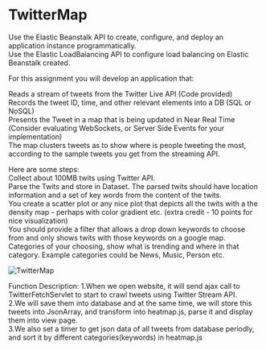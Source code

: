 # TwitterMap
Use the Elastic Beanstalk API to create, configure, and deploy an application instance programmatically.         
Use the Elastic LoadBalancing API to configure load balancing on Elastic Beanstalk created.         
           
For this assignment you will develop an application that:         
          
Reads a stream of tweets from the Twitter Live API (Code provided)              
Records the tweet ID, time, and other relevant elements into a DB (SQL or NoSQL)             
Presents the Tweet in a map that is being updated in Near Real Time (Consider evaluating WebSockets, or Server Side Events for your implementation)          
The map clusters tweets as to show where is people tweeting the most, according to the sample tweets you get from the streaming API.           
             
Here are some steps:              
Collect about 100MB twits using Twitter API.            
Parse the Twits and store in Dataset. The parsed twits should have location information and a set of key words from the content of the twits.               
You create a scatter plot or any nice plot that depicts all the twits with a the density map - perhaps with color gradient etc. (extra credit - 10 points for nice visualization)            
You should provide a filter that allows a drop down keywords to choose from and only shows twits with those keywords on a google map.                 
Categories of your choosing, show what is trending and where in that category. Example categories could be News, Music, Person etc.      

![TwitterMap](https://cloud.githubusercontent.com/assets/10342877/11601916/972aee74-9aa4-11e5-9237-0a84a7c5c211.png)

Function Description:
1.When we open website, it will send ajax call to TwitterFetchServlet to start to crawl tweets using Twitter Stream API.          
2.We will save them into database and at the same time, we will store this tweets into JsonArray, and transform into heatmap.js, parse it and display them into view page.           
3.We also set a timer to get json data of all tweets from database periodly, and sort it by different categories(keywords) in heatmap.js      
